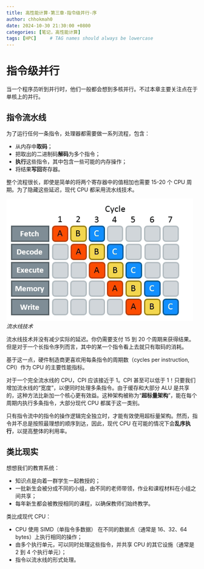 ```yaml
---
title: 高性能计算-第三章-指令级并行-序
author: chhokmah0
date: 2024-10-30 21:30:00 +0800
categories: [笔记，高性能计算]
tags: [HPC]     # TAG names should always be lowercase
---
```

# 指令级并行

当一个程序员听到并行时，他们一般都会想到多核并行。不过本章主要关注点在于单核上的并行。

## 指令流水线

为了运行任何一条指令，处理器都需要做一系列流程，包含：

- 从内存中**取码**；
- 把取出的二进制码**解码**为多个指令；
- **执行**这些指令，其中包含一些可能的内存操作；
- 将结果**写回**寄存器。

整个流程很长，即使是简单的将两个寄存器中的值相加也需要 15-20 个 CPU 周期。为了隐藏这些延迟，现代 CPU 都采用流水线技术。

![流水线](/assets/Instruction_Level_Parallelism/pipeline.png)
_流水线技术_

流水线技术并没有减少实际的延迟。你仍需要支付 15 到 20 个周期来获得结果。但是对于一个长指令序列而言，其中的某一个指令看上去就只有取码的消耗。

基于这一点，硬件制造商更喜欢用每条指令的周期数（cycles per instruction, CPI）作为 CPU 的主要性能指标。

对于一个完全流水线的 CPU，CPI 应该接近于 1。CPI 甚至可以低于 1！只要我们增加流水线的“宽度”，以便同时处理多条指令。由于缓存和大部分 ALU 是共享的，这种方法比新加一个核心更有效益。这种架构被称为“**超标量架构**”，能在每个周期内执行多条指令，大部分现代 CPU 都属于这一类别。

只有指令流中的指令的操作逻辑完全独立时，才能有效使用超标量架构。然而，指令并不总是按照最理想的顺序到达，因此，现代 CPU 在可能的情况下会**乱序执行**，以提高整体的利用率。

## 类比现实

想想我们的教育系统：

- 知识点是向着一群学生一起教授的；
- 一批新生会被分成不同的小组，由不同的老师带领，作业和课程材料在小组之间共享；
- 每年新生都会被教授相同的课程，以确保教师们始终教学。

类比成现代 CPU：

- CPU 使用 SIMD（单指令多数据） 在不同的数据点（通常是 16、32、64 bytes）上执行相同的操作；
- 由多个执行单元，可以同时处理这些指令，并共享 CPU 的其它设施（通常是 2 到 4 个执行单元）；
- 指令以流水线的形式处理。

